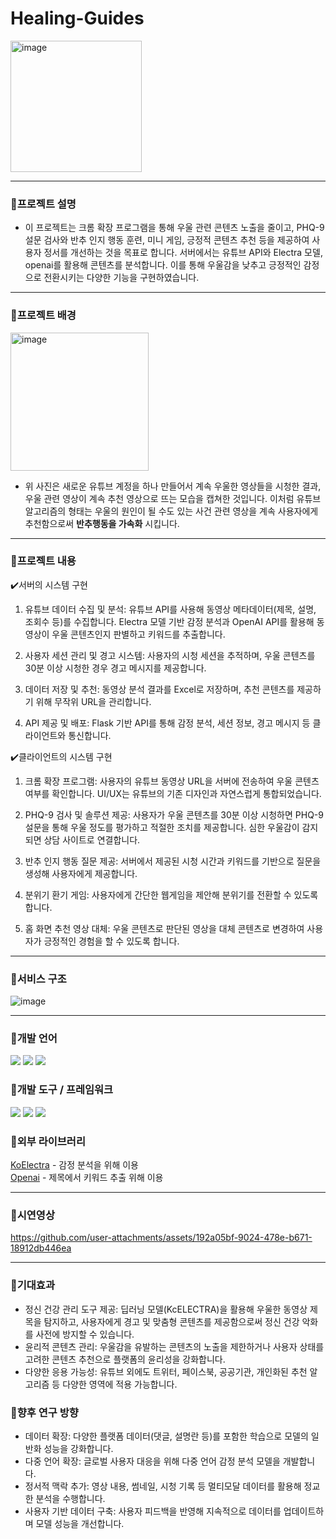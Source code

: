 # Healing-Guides

<img width="210" alt="image" src="https://github.com/user-attachments/assets/3818b08e-6d6c-49c3-8035-03585532bfef" />

----
### 🔖프로젝트 설명

- 이 프로젝트는 크롬 확장 프로그램을 통해 우울 관련 콘텐츠 노출을 줄이고, PHQ-9 설문 검사와 반추 인지 행동 훈련, 미니 게임, 긍정적 콘텐츠 추천 등을 제공하여 사용자 정서를 개선하는 것을 목표로 합니다. 서버에서는 유튜브 API와 Electra 모델, openai를 활용해 콘텐츠를 분석합니다. 이를 통해 우울감을 낮추고 긍정적인 감정으로 전환시키는 다양한 기능을 구현하였습니다.
----

### 🔖프로젝트 배경
<img width="221" alt="image" src="https://github.com/user-attachments/assets/14249621-4790-4cf3-a734-219a403f50dd" />

- 위 사진은 새로운 유튜브 계정을 하나 만들어서 계속 우울한 영상들을 시청한 결과, 우울 관련 영상이 계속 추천 영상으로 뜨는 모습을 캡쳐한 것입니다. 이처럼 유튜브 알고리즘의 형태는 우울의 원인이 될 수도 있는 사건 관련 영상을 계속 사용자에게 추천함으로써 **반추행동을 가속화** 시킵니다.

----
### 🔖프로젝트 내용

✔️서버의 시스템 구현
1. 유튜브 데이터 수집 및 분석:
   유튜브 API를 사용해 동영상 메타데이터(제목, 설명, 조회수 등)를 수집합니다.
   Electra 모델 기반 감정 분석과 OpenAI API를 활용해 동영상이 우울 콘텐츠인지 판별하고 키워드를 추출합니다.

2. 사용자 세션 관리 및 경고 시스템:
   사용자의 시청 세션을 추적하며, 우울 콘텐츠를 30분 이상 시청한 경우 경고 메시지를 제공합니다.

3. 데이터 저장 및 추천:
   동영상 분석 결과를 Excel로 저장하며, 추천 콘텐츠를 제공하기 위해 무작위 URL을 관리합니다.
   
4. API 제공 및 배포:
   Flask 기반 API를 통해 감정 분석, 세션 정보, 경고 메시지 등 클라이언트와 통신합니다.

✔️클라이언트의 시스템 구현

1. 크롬 확장 프로그램:
   사용자의 유튜브 동영상 URL을 서버에 전송하여 우울 콘텐츠 여부를 확인합니다.
   UI/UX는 유튜브의 기존 디자인과 자연스럽게 통합되었습니다.

2. PHQ-9 검사 및 솔루션 제공:
   사용자가 우울 콘텐츠를 30분 이상 시청하면 PHQ-9 설문을 통해 우울 정도를 평가하고 적절한 조치를 제공합니다.
   심한 우울감이 감지되면 상담 사이트로 연결합니다.

3. 반추 인지 행동 질문 제공:
   서버에서 제공된 시청 시간과 키워드를 기반으로 질문을 생성해 사용자에게 제공합니다.

4. 분위기 환기 게임:
   사용자에게 간단한 웹게임을 제안해 분위기를 전환할 수 있도록 합니다.

5. 홈 화면 추천 영상 대체:
   우울 콘텐츠로 판단된 영상을 대체 콘텐츠로 변경하여 사용자가 긍정적인 경험을 할 수 있도록 합니다.

----
### 🔖서비스 구조
![image](https://github.com/user-attachments/assets/bfe82e1b-57c7-4f6b-91e7-187dba13ceef)

----
### 🔖개발 언어

<img src="https://img.shields.io/badge/Python-3776AB?style=flat-square&logo=Python&logoColor=white"/> <img src="https://img.shields.io/badge/CSS3-1572B6?style=flat-square&logo=css3&logoColor=white"/>
<img src="https://img.shields.io/badge/HTML5-E34F26?style=flat-square&logo=html5&logoColor=white"/>
<br/>

### 🔖개발 도구 / 프레임워크
<img src="https://img.shields.io/badge/Flask-000000?style=flat-square&logo=flask&logoColor=white"/> <img src="https://img.shields.io/badge/Google Colab-F9AB00?style=flat-square&logo=Google Colab&logoColor=white"/>
<img src="https://img.shields.io/badge/Visual Studio Code-007ACC?style=flat-square&logo=Visual Studio Code&logoColor=white"/>

### 🔖외부 라이브러리
[KoElectra](https://huggingface.co/beomi/KcELECTRA-base) - 감정 분석을 위해 이용 <br/>
[Openai](https://openai.com/) - 제목에서 키워드 추출 위해 이용

----
### 🔖시연영상

https://github.com/user-attachments/assets/192a05bf-9024-478e-b671-18912db446ea

----
### 🔖기대효과
- 정신 건강 관리 도구 제공: 딥러닝 모델(KcELECTRA)을 활용해 우울한 동영상 제목을 탐지하고, 사용자에게 경고 및 맞춤형 콘텐츠를 제공함으로써 정신 건강 악화를 사전에 방지할 수 있습니다.
- 윤리적 콘텐츠 관리: 우울감을 유발하는 콘텐츠의 노출을 제한하거나 사용자 상태를 고려한 콘텐츠 추천으로 플랫폼의 윤리성을 강화합니다.
- 다양한 응용 가능성: 유튜브 외에도 트위터, 페이스북, 공공기관, 개인화된 추천 알고리즘 등 다양한 영역에 적용 가능합니다.

### 🔖향후 연구 방향
- 데이터 확장: 다양한 플랫폼 데이터(댓글, 설명란 등)를 포함한 학습으로 모델의 일반화 성능을 강화합니다.
- 다중 언어 확장: 글로벌 사용자 대응을 위해 다중 언어 감정 분석 모델을 개발합니다.
- 정서적 맥락 추가: 영상 내용, 썸네일, 시청 기록 등 멀티모달 데이터를 활용해 정교한 분석을 수행합니다.
- 사용자 기반 데이터 구축: 사용자 피드백을 반영해 지속적으로 데이터를 업데이트하며 모델 성능을 개선합니다.


